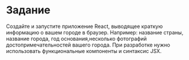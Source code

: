 # Задание

Создайте и запустите приложение React, выводящее краткую информацию о вашем городе в браузер. Например: название страны, название города, год основания,несколько фотографий достопримечательностей вашего города.
При разработке нужно использовать функциональные компоненты и синтаксис JSX.
